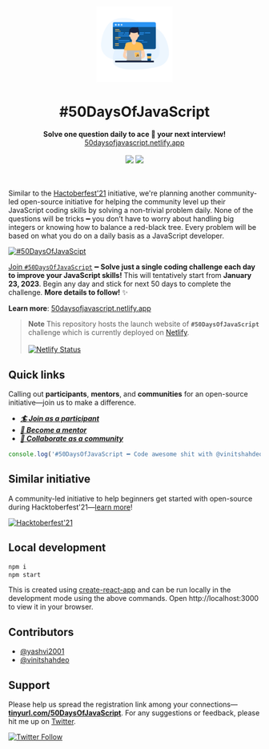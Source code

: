 <div align='center'>
  <a href='https://50daysofjavascript.netlify.app'><img src='public/50daysofjavascript.png' height='30%' width='30%'/></a>
  <h1>#50DaysOfJavaScript</h1>
  <strong>Solve one question daily to ace 🎯 your next interview!</strong><br/>
  <a href='https://50daysofjavascript.netlify.app/'>50daysofjavascript.netlify.app</a>
  <br/><br/>
  <img src='https://forthebadge.com/images/badges/powered-by-coffee.svg' />
  <a href='https://50daysofjavascript.netlify.app/'>
    <img src='https://forthebadge.com/images/badges/check-it-out.svg' />
  </a>
  <br/><br/><br/>
</div>

Similar to the [Hactoberfest'21](https://vinitshahdeo.dev/hacktoberfest-2021) initiative, we're planning another community-led open-source initiative for helping the community level up their JavaScript coding skills by solving a non-trivial problem daily. None of the questions will be tricks ━ you don’t have to worry about handling big integers or knowing how to balance a red-black tree. Every problem will be based on what you do on a daily basis as a JavaScript developer.

[![#50DaysOfJavaScipt](https://badgen.net/badge/%23/50DaysOfJavaScript?&scale=1.3)](https://50daysofjavascript.netlify.app/)

[Join `#50DaysOfJavaScript`](https://tinyurl.com/50DaysOfJavaScript) ━ **Solve just a single coding challenge each day to improve your JavaScript skills!** This will tentatively start from **January 23, 2023**. Begin any day and stick for next 50 days to complete the challenge. **More details to follow!** ✨

**Learn more**: [50daysofjavascript.netlify.app](https://50daysofjavascript.netlify.app/)

> **Note** This repository hosts the launch website of **`#50DaysOfJavaScript`** challenge which is currently deployed on [Netlify](https://50daysofjavascript.netlify.app/). <br/><br/>
> [![Netlify Status](https://api.netlify.com/api/v1/badges/32100f59-fa5f-49a1-89aa-40ecc48f002a/deploy-status)](https://app.netlify.com/sites/50daysofjavascript/deploys)

## Quick links

Calling out **participants**, **mentors**, and **communities** for an open-source initiative—join us to make a difference.

- ***[🏄 Join as a participant](https://forms.gle/83ZKpF4S5VEqNG6P8)***
- ***[🍿 Become a mentor](https://forms.gle/zGHWps1t7heYbcrP7)***
- ***[🚀 Collaborate as a community](https://forms.gle/oQAFMDofBtjeawhp8)***


```javascript
console.log('#50DaysOfJavaScript ━ Code awesome shit with @vinitshahdeo & friends!');
```

## Similar initiative

A community-led initiative to help beginners get started with open-source during Hacktoberfest'21—[learn more](https://vinitshahdeo.dev/hacktoberfest-2021)!

[![Hacktoberfest'21](https://github-readme-stats.vercel.app/api/pin/?username=vinitshahdeo&repo=Hacktoberfest2021&theme=nord)](https://github.com/vinitshahdeo/Hacktoberfest2021)

## Local development

```terminal
npm i
npm start
```

This is created using [create-react-app](create-react-app) and can be run locally in the development mode using the above commands. Open http://localhost:3000 to view it in your browser.

## Contributors

- [@yashvi2001](https://github.com/yashvi2001)
- [@vinitshahdeo](https://github.com/vinitshahdeo)


## Support

Please help us spread the registration link among your connections—**[tinyurl.com/50DaysOfJavaScript](https://tinyurl.com/50DaysOfJavaScript)**. For any suggestions or feedback, please hit me up on [Twitter](https://twitter.com/Vinit_Shahdeo).

[![Twitter Follow](https://img.shields.io/twitter/follow/Vinit_Shahdeo?style=social)](https://twitter.com/Vinit_Shahdeo)
